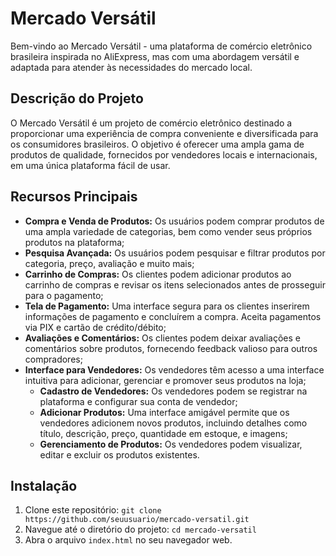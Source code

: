 # Mercado Versátil

Bem-vindo ao Mercado Versátil - uma plataforma de comércio eletrônico brasileira inspirada no AliExpress, mas com uma abordagem versátil e adaptada para atender às necessidades do mercado local.

## Descrição do Projeto

O Mercado Versátil é um projeto de comércio eletrônico destinado a proporcionar uma experiência de compra conveniente e diversificada para os consumidores brasileiros. O objetivo é oferecer uma ampla gama de produtos de qualidade, fornecidos por vendedores locais e internacionais, em uma única plataforma fácil de usar.

## Recursos Principais

- **Compra e Venda de Produtos:** Os usuários podem comprar produtos de uma ampla variedade de categorias, bem como vender seus próprios produtos na plataforma;
- **Pesquisa Avançada:** Os usuários podem pesquisar e filtrar produtos por categoria, preço, avaliação e muito mais;
- **Carrinho de Compras:** Os clientes podem adicionar produtos ao carrinho de compras e revisar os itens selecionados antes de prosseguir para o pagamento;
- **Tela de Pagamento:** Uma interface segura para os clientes inserirem informações de pagamento e concluírem a compra. Aceita pagamentos via PIX e cartão de crédito/débito;
- **Avaliações e Comentários:** Os clientes podem deixar avaliações e comentários sobre produtos, fornecendo feedback valioso para outros compradores;
- **Interface para Vendedores:** Os vendedores têm acesso a uma interface intuitiva para adicionar, gerenciar e promover seus produtos na loja;
  - **Cadastro de Vendedores:** Os vendedores podem se registrar na plataforma e configurar sua conta de vendedor;
  - **Adicionar Produtos:** Uma interface amigável permite que os vendedores adicionem novos produtos, incluindo detalhes como título, descrição, preço, quantidade em estoque, e imagens;
  - **Gerenciamento de Produtos:** Os vendedores podem visualizar, editar e excluir os produtos existentes.

## Instalação

1. Clone este repositório: `git clone https://github.com/seuusuario/mercado-versatil.git`
2. Navegue até o diretório do projeto: `cd mercado-versatil`
3. Abra o arquivo `index.html` no seu navegador web.
